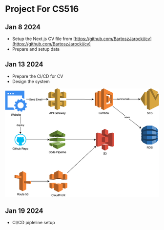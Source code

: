 # Project For CS516

## Jan 8 2024

- Setup the Next.js CV file from [https://github.com/BartoszJarocki/cv](https://github.com/BartoszJarocki/cv)
- Prepare and setup data

## Jan 13 2024

- Prepare the CI/CD for CV
- Design the system

![](./systemdesign.png)

## Jan 19 2024

- CI/CD pipleline setup